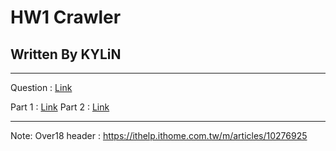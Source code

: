 # HW1 Crawler

## Written By KYLiN

---

Question : [Link](https://hackmd.io/@yilun/SyZUcmMha)

Part 1 : [Link](./Part1/)
Part 2 : [Link](./Part2/)

---
Note:
Over18 header : <https://ithelp.ithome.com.tw/m/articles/10276925>
